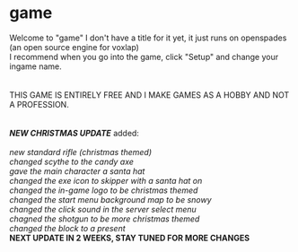 # game
Welcome to "game" I don't have a title for it yet, it just runs on openspades (an open source engine for voxlap)<br />
I recommend when you go into the game, click "Setup" and change your ingame name.<br /><br />																								
THIS GAME IS ENTIRELY FREE AND I MAKE GAMES AS A HOBBY AND NOT A PROFESSION.<br /><br />   																																																																																											
***NEW CHRISTMAS UPDATE***
added:<br /><br />
*new standard rifle (christmas themed)<br />
changed scythe to the candy axe<br />
gave the main character a santa hat<br />
changed the exe icon to skipper with a santa hat on<br />
changed the in-game logo to be christmas themed<br />
changed the start menu background map to be snowy<br />
changed the click sound in the server select menu<br />
chagned the shotgun to be more christmas themed<br />
changed the block to a present<br />*
**NEXT UPDATE IN 2 WEEKS, STAY TUNED FOR MORE CHANGES**
